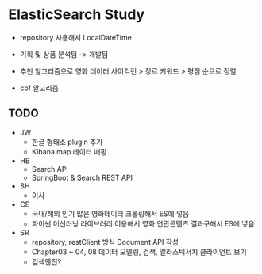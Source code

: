 # ElasticSearch Study

- repository 사용해서 LocalDateTime
- 기획 및 상품 분석팀 -> 개발팀

- 추천 알고리즘으로 영화 데이터 사이킥런 > 장르 키워드 > 평점 순으로 정렬
- cbf 알고리즘

## TODO

- JW
    - 한글 형태소 plugin 추가
    - Kibana map 데이터 매핑
- HB
    - Search API
    - SpringBoot & Search REST API
- SH
    - 이사
- CE
    - 국내/해외 인기 많은 영화데이터 크롤링해서 ES에 넣음
    - 파이썬 머신러닝 라이브러리 이용해서 영화 연관콘텐츠 결과구해서 ES에 넣음
- SR
    - repository, restClient 방식 Document API 작성
    - Chapter03 ~ 04, 08 데이터 모델링, 검색, 엘라스틱서치 클라이언트 보기
    - 검색엔진?
    
